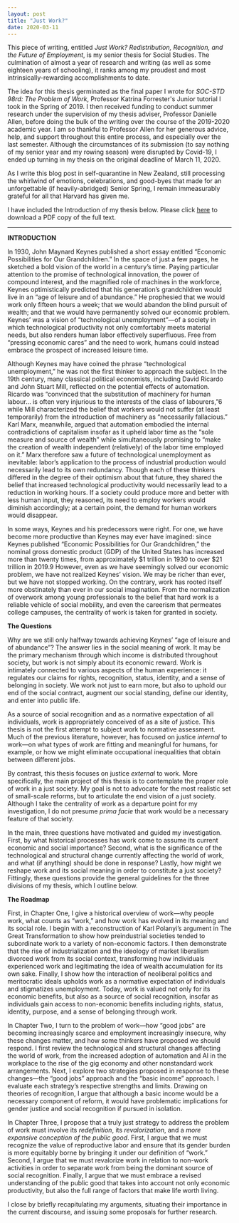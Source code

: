 ```yaml
---
layout: post
title: "Just Work?"
date: 2020-03-11
---
```


This piece of writing, entitled *Just Work? Redistribution, Recognition, and the Future of Employment*, is my senior thesis for Social Studies. The culmination of almost a year of research and writing (as well as some eighteen years of schooling), it ranks among my proudest and most intrinsically-rewarding accomplishments to date. 

The idea for this thesis germinated as the final paper I wrote for *SOC-STD 98rd: The Problem of Work*, Professor Katrina Forrester's Junior tutorial I took in the Spring of 2019. I then received funding to conduct summer research under the supervision of my thesis adviser, Professor Danielle Allen, before doing the bulk of the writing over the course of the 2019-2020 academic year. I am so thankful to Professor Allen for her generous advice, help, and support throughout this entire process, and especially over the last semester. Although the circumstances of its submission (to say nothing of my senior year and my rowing season) were disrupted by Covid-19, I ended up turning in my thesis on the original deadline of March 11, 2020. 

As I write this blog post in self-quarantine in New Zealand, still processing the whirlwind of emotions, celebrations, and good-byes that made for an unforgettable (if heavily-abridged) Senior Spring, I remain immeasurably grateful for all that Harvard has given me.

I have included the Introduction of my thesis below. Please click [here](https://github.com/nicolas-yan/nicolas-yan.github.io/raw/master/files/yan_thesis.pdf) to download a PDF copy of the full text.

---

**INTRODUCTION**

In 1930, John Maynard Keynes published a short essay entitled “Economic Possibilities for Our Grandchildren.” In the space of just a few pages, he sketched a bold vision of the world in a century’s time. Paying particular attention to the promise of technological innovation, the power of compound interest, and the magnified role of machines in the workforce, Keynes optimistically predicted that his generation’s grandchildren would live in an “age of leisure and of abundance.” He prophesied that we would work only fifteen hours a week; that we would abandon the blind pursuit of wealth; and that we would have permanently solved our economic problem. Keynes’ was a vision of “technological unemployment”—of a society in which technological productivity not only comfortably meets material needs, but also renders human labor effectively superfluous. Free from “pressing economic cares” and the need to work, humans could instead embrace the prospect of increased leisure time. 

Although Keynes may have coined the phrase “technological unemployment,” he was not the first thinker to approach the subject. In the 19th century, many classical political economists, including David Ricardo and John Stuart Mill, reflected on the potential effects of automation. Ricardo was “convinced that the substitution of machinery for human labour… is often very injurious to the interests of the class of labourers,”6 while Mill characterized the belief that workers would not suffer (at least temporarily) from the introduction of machinery as “necessarily fallacious.” Karl Marx, meanwhile, argued that automation embodied the internal contradictions of capitalism insofar as it upheld labor time as the “sole measure and source of wealth” while simultaneously promising to “make the creation of wealth independent (relatively) of the labor time employed on it.” Marx therefore saw a future of technological unemployment as inevitable: labor’s application to the process of industrial production would necessarily lead to its own redundancy. Though each of these thinkers differed in the degree of their optimism about that future, they shared the belief that increased technological productivity would necessarily lead to a reduction in working hours. If a society could produce more and better with less human input, they reasoned, its need to employ workers would diminish accordingly; at a certain point, the demand for human workers would disappear.

In some ways, Keynes and his predecessors were right. For one, we have become more productive than Keynes may ever have imagined: since Keynes published “Economic Possibilities for Our Grandchildren,” the nominal gross domestic product (GDP) of the United States has increased more than twenty times, from approximately $1 trillion in 1930 to over $21 trillion in 2019.9 However, even as we have seemingly solved our economic problem, we have not realized Keynes’ vision. We may be richer than ever, but we have not stopped working. On the contrary, work has rooted itself more obstinately than ever in our social imagination. From the normalization of overwork among young professionals to the belief that hard work is a reliable vehicle of social mobility, and even the careerism that permeates college campuses, the centrality of work is taken for granted in society.

**The Questions**

Why are we still only halfway towards achieving Keynes’ “age of leisure and of abundance”? The answer lies in the social meaning of work. It may be the primary mechanism through which income is distributed throughout society, but work is not simply about its economic reward. Work is intimately connected to various aspects of the human experience: it regulates our claims for rights, recognition, status, identity, and a sense of belonging in society. We work not just to earn more, but also to uphold our end of the social contract, augment our social standing, define our identity, and enter into public life. 

As a source of social recognition and as a normative expectation of all individuals, work is appropriately conceived of as a site of justice. This thesis is not the first attempt to subject work to normative assessment. Much of the previous literature, however, has focused on justice *internal* to work—on what types of work are fitting and meaningful for humans, for example, or how we might eliminate occupational inequalities that obtain between different jobs. 

By contrast, this thesis focuses on justice *external* to work. More specifically, the main project of this thesis is to contemplate the proper role of work in a just society. My goal is not to advocate for the most realistic set of small-scale reforms, but to articulate the end vision of a just society. Although I take the centrality of work as a departure point for my investigation, I do not presume *prima facie* that work would be a necessary feature of that society.

In the main, three questions have motivated and guided my investigation. First, by what historical processes has work come to assume its current economic and social importance? Second, what is the significance of the technological and structural change currently affecting the world of work, and what (if anything) should be done in response? Lastly, how might we reshape work and its social meaning in order to constitute a just society? Fittingly, these questions provide the general guidelines for the three divisions of my thesis, which I outline below.

**The Roadmap**

First, in Chapter One, I give a historical overview of work—why people work, what counts as “work,” and how work has evolved in its meaning and its social role. I begin with a reconstruction of Karl Polanyi’s argument in The Great Transformation to show how preindustrial societies tended to subordinate work to a variety of non-economic factors. I then demonstrate that the rise of industrialization and the ideology of market liberalism divorced work from its social context, transforming how individuals experienced work and legitimating the idea of wealth accumulation for its own sake. Finally, I show how the interaction of neoliberal politics and meritocratic ideals upholds work as a normative expectation of individuals and stigmatizes unemployment. Today, work is valued not only for its economic benefits, but also as a source of social recognition, insofar as individuals gain access to non-economic benefits including rights, status, identity, purpose, and a sense of belonging through work.

In Chapter Two, I turn to the problem of work—how “good jobs” are becoming increasingly scarce and employment increasingly insecure, why these changes matter, and how some thinkers have proposed we should respond. I first review the technological and structural changes affecting the world of work, from the increased adoption of automation and AI in the workplace to the rise of the gig economy and other nonstandard work arrangements. Next, I explore two strategies proposed in response to these changes—the “good jobs” approach and the “basic income” approach. I evaluate each strategy’s respective strengths and limits. Drawing on theories of recognition, I argue that although a basic income would be a necessary component of reform, it would have problematic implications for gender justice and social recognition if pursued in isolation.

In Chapter Three, I propose that a truly just strategy to address the problem of work must involve its *redefinition*, its *revalorization*, and a *more expansive conception of the public good*. First, I argue that we must recognize the value of reproductive labor and ensure that its gender burden is more equitably borne by bringing it under our definition of “work.” Second, I argue that we must revalorize work in relation to non-work activities in order to separate work from being the dominant source of social recognition. Finally, I argue that we must embrace a revised understanding of the public good that takes into account not only economic productivity, but also the full range of factors that make life worth living. 

I close by briefly recapitulating my arguments, situating their importance in the current discourse, and issuing some proposals for further research.
